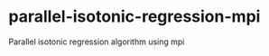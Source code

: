 parallel-isotonic-regression-mpi
================================

Parallel isotonic regression algorithm using mpi
